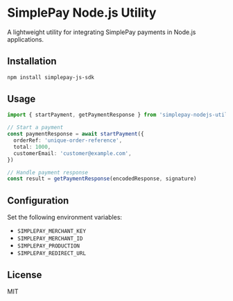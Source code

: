 # SimplePay Node.js Utility

A lightweight utility for integrating SimplePay payments in Node.js applications.

## Installation

```bash
npm install simplepay-js-sdk
```

## Usage

```typescript
import { startPayment, getPaymentResponse } from 'simplepay-nodejs-utility'

// Start a payment
const paymentResponse = await startPayment({
  orderRef: 'unique-order-reference',
  total: 1000,
  customerEmail: 'customer@example.com',
})

// Handle payment response
const result = getPaymentResponse(encodedResponse, signature)
```

## Configuration

Set the following environment variables:

- `SIMPLEPAY_MERCHANT_KEY`
- `SIMPLEPAY_MERCHANT_ID`
- `SIMPLEPAY_PRODUCTION`
- `SIMPLEPAY_REDIRECT_URL`

## License

MIT
